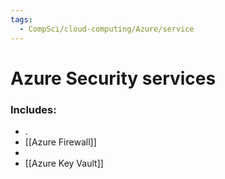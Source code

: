 ```yaml
---
tags:
  - CompSci/cloud-computing/Azure/service
---
```

# Azure Security services
### Includes:
- .
- [[Azure Firewall]]
- 
- [[Azure Key Vault]]